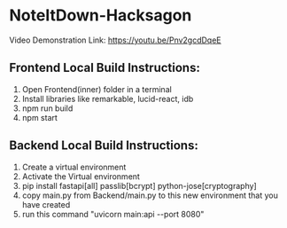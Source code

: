 # NoteItDown-Hacksagon

Video Demonstration Link: https://youtu.be/Pnv2gcdDqeE

## Frontend Local Build Instructions:
  1. Open Frontend(inner) folder in a terminal
  2. Install libraries like remarkable, lucid-react, idb
  3. npm run build
  4. npm start

## Backend Local Build Instructions:
  1. Create a virtual environment
  2. Activate the Virtual environment
  3. pip install fastapi[all] passlib[bcrypt] python-jose[cryptography]
  4. copy main.py from Backend/main.py to this new environment that you have created
  5. run this command "uvicorn main:api --port 8080"
